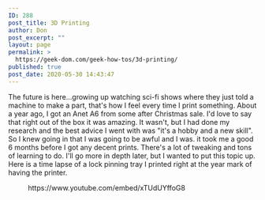 ```yaml
---
ID: 288
post_title: 3D Printing
author: Don
post_excerpt: ""
layout: page
permalink: >
  https://geek-dom.com/geek-how-tos/3d-printing/
published: true
post_date: 2020-05-30 14:43:47
---
```

<!-- wp:paragraph -->
<p>The future is here...growing up watching sci-fi shows where they just told a machine to make a part, that's how I feel every time I print something.  About a year ago, I got an Anet A6 from some after Christmas sale.  I'd love to say that right out of the box it was amazing.  It wasn't, but I had done my research and the best advice I went with was "it's a hobby and a new skill".  So I knew going in that I was going to be awful and I was.  it took me a good 6 months before I got any decent prints.  There's a lot of tweaking and tons of learning to do.  I'll go more in depth later, but I wanted to put this topic up.  Here is a time lapse of a lock pinning tray I printed right at the year mark of having the printer.</p>
<!-- /wp:paragraph -->

<!-- wp:embed {"url":"https://www.youtube.com/embed/xTUdUYffoG8","type":"rich","providerNameSlug":"embed-handler","responsive":true,"className":"wp-embed-aspect-4-3 wp-has-aspect-ratio"} -->
<figure class="wp-block-embed is-type-rich is-provider-embed-handler wp-block-embed-embed-handler wp-embed-aspect-4-3 wp-has-aspect-ratio"><div class="wp-block-embed__wrapper">
https://www.youtube.com/embed/xTUdUYffoG8
</div></figure>
<!-- /wp:embed -->